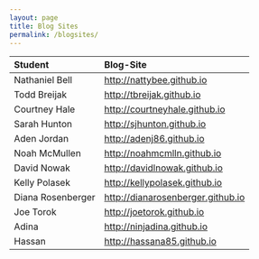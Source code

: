 ```yaml
---
layout: page
title: Blog Sites
permalink: /blogsites/
---
```


| Student | Blog-Site |
| :----------------------------------- | :-------------------------------------------------- |
| Nathaniel Bell | http://nattybee.github.io |
| Todd Breijak | http://tbreijak.github.io |
| Courtney Hale | http://courtneyhale.github.io |
| Sarah Hunton | http://sjhunton.github.io |
| Aden Jordan | http://adenj86.github.io |
| Noah McMullen | http://noahmcmlln.github.io |
| David Nowak | http://davidlnowak.github.io |
| Kelly Polasek | http://kellypolasek.github.io |
| Diana Rosenberger | http://dianarosenberger.github.io |
| Joe Torok | http://joetorok.github.io |
| Adina | http://ninjadina.github.io |
| Hassan | http://hassana85.github.io |
